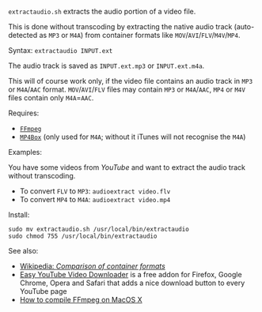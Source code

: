 `extractaudio.sh` extracts the audio portion of a video file.

This is done without transcoding by extracting the native audio track (auto-detected as `MP3` or `M4A`) from container formats like `MOV`/`AVI`/`FLV`/`M4V`/`MP4`.

Syntax: `extractaudio INPUT.ext`

The audio track is saved as `INPUT.ext.mp3` or `INPUT.ext.m4a`.

This will of course work only, if the video file contains an audio track in `MP3` or `M4A`/`AAC` format.
`MOV`/`AVI`/`FLV` files may contain `MP3` or `M4A`/`AAC`, `MP4` or `M4V` files contain only `M4A`=`AAC`.

Requires: 

* [`FFmpeg`](http://www.ffmpeg.org/)
* [`MP4Box`](http://www.tkn.tu-berlin.de/research/evalvid/) (only used for `M4A`; without it iTunes will not recognise the `M4A`)

Examples:

You have some videos from *YouTube* and want to extract the audio track without transcoding.

* To convert `FLV` to `MP3`: `audioextract video.flv`
* To convert `MP4` to `M4A`: `audioextract video.mp4`

Install:

    sudo mv extractaudio.sh /usr/local/bin/extractaudio
    sudo chmod 755 /usr/local/bin/extractaudio

See also:

* [Wikipedia: *Comparison of container formats*](http://en.wikipedia.org/wiki/Comparison_of_container_formats)
* [Easy YouTube Video Downloader](http://www.yourvideofile.com/) is a free addon for Firefox, Google Chrome, Opera and Safari that adds a nice download button to every YouTube page
* [How to compile FFmpeg on MacOS X](http://blog.mameso.com/2010/04/ffmpeg-fur-mac-osx-10-6-compilieren/)
